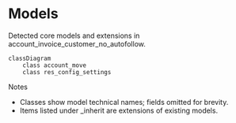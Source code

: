 # Models

Detected core models and extensions in account_invoice_customer_no_autofollow.

```mermaid
classDiagram
    class account_move
    class res_config_settings
```

Notes
- Classes show model technical names; fields omitted for brevity.
- Items listed under _inherit are extensions of existing models.
